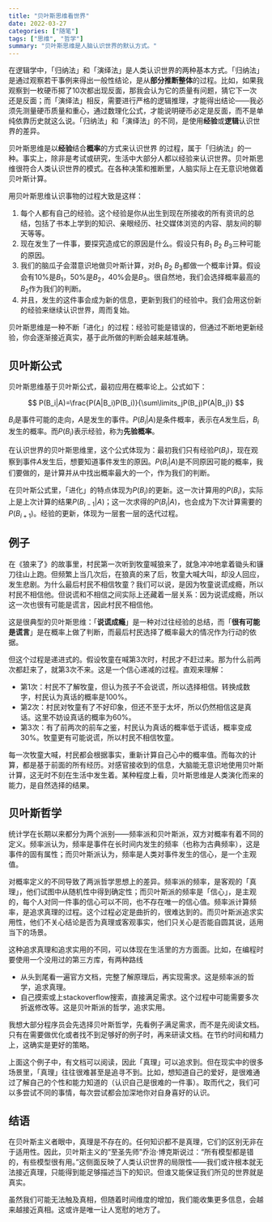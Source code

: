 ```yaml
---
title: "贝叶斯思维看世界"
date: 2022-03-27
categories: ["随笔"]
tags: ["思维", "哲学"]
summary: "贝叶斯思维是人脑认识世界的默认方式。"
---
```


在逻辑学中，「归纳法」和「演绎法」是人类认识世界的两种基本方式。「归纳法」是通过观察若干事例来得出一般性结论，是从**部分推断整体**的过程。比如，如果我观察到一枚硬币掷了10次都出现反面，那我会认为它的质量有问题，猜它下一次还是反面；而「演绎法」相反，需要进行严格的逻辑推理，才能得出结论——我必须先测量硬币质量和重心，通过数理化公式，才能说明硬币必定是反面，而不是单纯依靠历史就这么说。「归纳法」和「演绎法」的不同，是使用**经验**或**逻辑**认识世界的差异。

贝叶斯思维是以**经验**结合**概率**的方式来认识世界 的过程，属于「归纳法」的一种。事实上，除非是考试或研究，生活中大部分人都以经验来认识世界。贝叶斯思维很符合人类认识世界的模式。在各种决策和推断里，人脑实际上在无意识地做着贝叶斯计算。

用贝叶斯思维认识事物的过程大致是这样：

1. 每个人都有自己的经验。这个经验是你从出生到现在所接收的所有资讯的总结，包括了书本上学到的知识、亲眼经历、社交媒体浏览的内容、朋友间的聊天等等。
2. 现在发生了一件事，要探究造成它的原因是什么。假设只有$B_1$ $B_2$ $B_3$三种可能的原因。
3. 我们的脑瓜子会潜意识地做贝叶斯计算，对$B_1$ $B_2$ $B_3$都做一个概率计算。假设会有10%是$B_1$，50%是$B_2$，40%会是$B_3$。很自然地，我们会选择概率最高的$B_2$作为我们的判断。
3. 并且，发生的这件事会成为新的信息，更新到我们的经验中。我们会用这份新的经验来继续认识世界，周而复始。

贝叶斯思维是一种不断「进化」的过程：经验可能是错误的，但通过不断地更新经验，你会逐渐接近真实，基于此所做的判断会越来越准确。

## 贝叶斯公式

贝叶斯思维基于贝叶斯公式，最初应用在概率论上。公式如下：

$$
P(B_i|A)=\frac{P(A|B_i)P(B_i)}{\sum\limits_jP(B_j)P(A|B_j)}
$$

$B_i$是事件可能的走向，$A$是发生的事件。$P(B_i|A)$是条件概率，表示在$A$发生后，$B_i$发生的概率。而$P(B_i)$表示经验，称为**先验概率**。

在认识世界的贝叶斯思维里，这个公式体现为：最初我们只有经验$P(B_i)$，现在观察到事件$A$发生后，想要知道事件发生的原因。$P(B_i|A)$是不同原因可能的概率，我们要做的，是计算并从中找出概率最大的一个，作为我们的判断。

在贝叶斯公式里，「进化」的特点体现为$P(B_i)$的更新。这一次计算用的$P(B_i)$，实际上是上次计算的结果$P(B_{i-1}|A)$；这一次求得的$P(B_i|A)$，也会成为下次计算需要的$P(B_{i+1})$。经验的更新，体现为一层套一层的迭代过程。

## 例子

在《狼来了》的故事里，村民第一次听到牧童喊狼来了，就急冲冲地拿着锄头和镰刀往山上跑。但频繁上当几次后，在狼真的来了后，牧童大喊大叫，却没人回应，发生悲剧。为什么最后村民不相信牧童？我们可以说，是因为牧童说谎成瘾，所以村民不相信他。但说谎和不相信之间实际上还藏着一层关系：因为说谎成瘾，所以这一次也很有可能是谎言，因此村民不相信他。

这是很典型的贝叶斯思维：「**说谎成瘾**」是一种对过往经验的总结，而「**很有可能是谎言**」是在概率上做了判断，而最后村民选择了概率最大的情况作为行动的依据。

但这个过程是递进式的。假设牧童在喊第3次时，村民才不赶过来。那为什么前两次都赶来了，就第3次不来。这是一个信心递减的过程。直观来理解：

- 第1次：村民不了解牧童，但认为孩子不会说谎，所以选择相信。转换成数字，村民认为真话的概率是100%。
- 第2次：村民对牧童有了不好印象，但还不至于太坏，所以仍然相信这是真话。这里不妨设真话的概率为60%。
- 第3次：有了前两次的前车之鉴，村民认为真话的概率低于谎话，概率变成30%。牧童更有可能说谎，所以村民不相信牧童。

每一次牧童大喊，村民都会根据事实，重新计算自己心中的概率值。而每次的计算，都是基于前面的所有经历。对感官接收到的信息，大脑能无意识地使用贝叶斯计算，这无时不刻在生活中发生着。某种程度上看，贝叶斯思维是人类演化而来的能力，是自然选择的结果。

## 贝叶斯哲学

统计学在长期以来都分为两个派别——频率派和贝叶斯派，双方对概率有着不同的定义。频率派认为，频率是事件在长时间内发生的频率（也称为古典频率），这是事件的固有属性；而贝叶斯派认为，频率是人类对事件发生的信心，是一个主观值。

对概率定义的不同导致了两派哲学思想上的差异。频率派的频率，是客观的「真理」，他们试图中从随机性中得到确定性；而贝叶斯派的频率是「信心」，是主观的，每个人对同一件事的信心可以不同，也不存在唯一的信心值。频率派计算频率，是追求真理的过程。这个过程必定是曲折的，很难达到的。而贝叶斯派追求实用性，他们不关心结论是否为真理或客观事实，他们只关心是否能自圆其说，适用当下的场景。

这种追求真理和追求实用的不同，可以体现在生活里的方方面面。比如，在编程时要使用一个没用过的第三方库，有两种路线

- 从头到尾看一遍官方文档，完整了解原理后，再实现需求。这是频率派的哲学，追求真理。
- 自己摸索或上stackoverflow搜索，直接满足需求。这个过程中可能需要多次折返修改等。这是贝叶斯派的哲学，追求实用。

我想大部分程序员会先选择贝叶斯哲学，先看例子满足需求，而不是先阅读文档。只有在需要做优化或者找不到足够好的例子时，再来研读文档。在节约时间和精力上，这确实是更好的策略。

上面这个例子中，有文档可以阅读，因此「真理」可以追求到。但在现实中的很多场景里，「真理」往往很难甚至是追寻不到。比如，想知道自己的爱好，是很难通过了解自己的个性和能力知道的（认识自己是很难的一件事）。取而代之，我们可以多尝试不同的事情，每次尝试都会加深地你对自身喜好的认识。

## 结语

在贝叶斯主义者眼中，真理是不存在的。任何知识都不是真理，它们的区别无非在于适用性。因此，贝叶斯主义的“至圣先师”乔治·博克斯说过：“所有模型都是错的，有些模型很有用。”这侧面反映了人类认识世界的局限性——我们或许根本就无法接近真理，只能得到能足够描述当下的知识。但谁又能保证我们所见的世界就是真实。

虽然我们可能无法触及真相，但随着时间维度的增加，我们能收集更多信息，会越来越接近真相。这或许是唯一让人宽慰的地方了。
